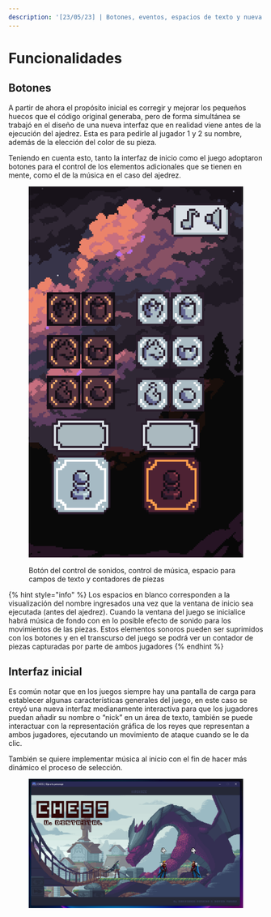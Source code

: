 ```yaml
---
description: '[23/05/23] | Botones, eventos, espacios de texto y nueva interfaz'
---
```


# Funcionalidades

## Botones

A partir de ahora el propósito inicial es corregir y mejorar los pequeños huecos que el código original generaba, pero de forma simultánea se trabajó en el diseño de una nueva interfaz que en realidad viene antes de la ejecución del ajedrez. Esta es para pedirle al jugador 1 y 2 su nombre, además de la elección del color de su pieza.

Teniendo en cuenta esto, tanto la interfaz de inicio como el juego adoptaron botones para el control de los elementos adicionales que se tienen en mente, como el de la música en el caso del ajedrez.

<figure><img src="../.gitbook/assets/image (5).png" alt=""><figcaption><p>Botón del control de sonidos, control de música, espacio para campos de texto y contadores de piezas</p></figcaption></figure>

{% hint style="info" %}
Los espacios en blanco corresponden a la visualización del nombre ingresados una vez que la ventana de inicio sea ejecutada (antes del ajedrez). Cuando la ventana del juego se inicialice habrá música de fondo con en lo posible efecto de sonido para los movimientos de las piezas. Estos elementos sonoros pueden ser suprimidos con los botones y en el transcurso del juego se podrá ver un contador de piezas capturadas por parte de ambos jugadores
{% endhint %}



## Interfaz inicial

Es común notar que en los juegos siempre hay una pantalla de carga para establecer algunas características generales del juego, en este caso se creyó una nueva interfaz medianamente interactiva para que los jugadores puedan añadir su nombre o “nick” en un área de texto, también se puede interactuar con la representación gráfica de los reyes que representan a ambos jugadores, ejecutando un movimiento de ataque cuando se le da clic.

También se quiere implementar música al inicio con el fin de hacer más dinámico el proceso de selección.

<figure><img src="../.gitbook/assets/image (6).png" alt=""><figcaption></figcaption></figure>

